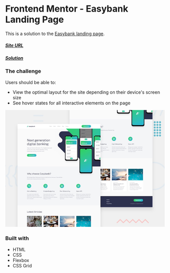 # Frontend Mentor - Easybank Landing Page

This is a solution to the [Easybank landing page](https://www.frontendmentor.io/challenges/easybank-landing-page-WaUhkoDN).

##### [Site URL](https://relaxed-haibt-3fc628.netlify.app/) 
##### [Solution](https://www.frontendmentor.io/solutions/flexbox-grid-js-bLwNLCMam)

### The challenge

Users should be able to:

- View the optimal layout for the site depending on their device's screen size
- See hover states for all interactive elements on the page

![](./design/desktop-preview.jpg)

### Built with
- HTML
- CSS 
- Flexbox
- CSS Grid
